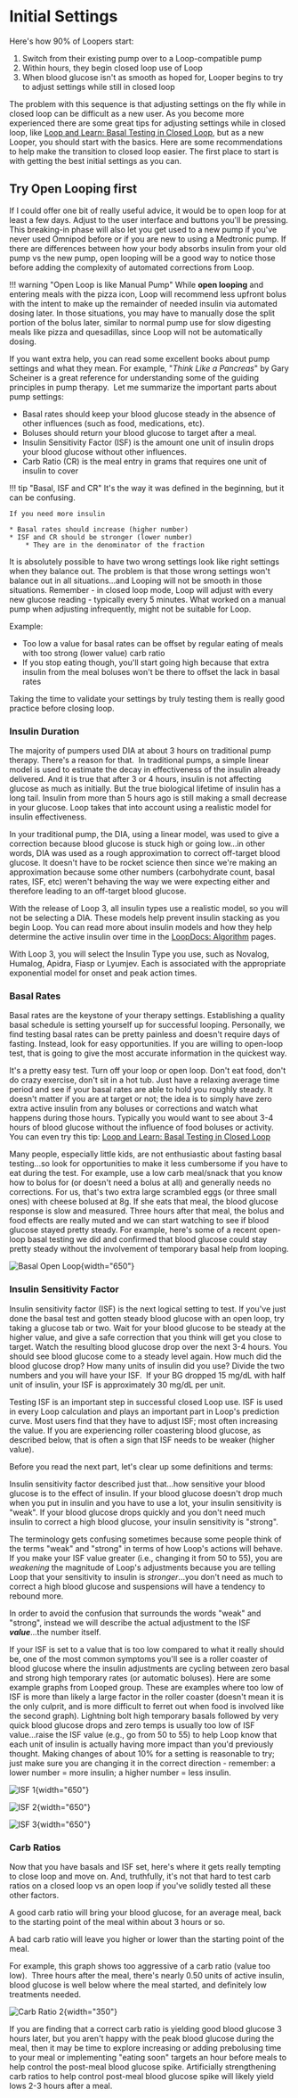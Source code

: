 # Initial Settings

Here's how 90% of Loopers start:

1. Switch from their existing pump over to a Loop-compatible pump
2. Within hours, they begin closed loop use of Loop
3. When blood glucose isn't as smooth as hoped for, Looper begins to try to adjust settings while still in closed loop

The problem with this sequence is that adjusting settings on the fly while in closed loop can be difficult as a new user. As you become more experienced there are some great tips for adjusting settings while in closed loop, like [Loop and Learn: Basal Testing in Closed Loop](https://www.loopandlearn.org/basal-testing-in-closed-loop/), but as a new Looper, you should start with the basics. Here are some recommendations to help make the transition to closed loop easier.  The first place to start is with getting the best initial settings as you can.

## Try Open Looping first

If I could offer one bit of really useful advice, it would be to open loop for at least a few days. Adjust to the user interface and buttons you'll be pressing.  This breaking-in phase will also let you get used to a new pump if you've never used Omnipod before or if you are new to using a Medtronic pump.  If there are differences between how your body absorbs insulin from your old pump vs the new pump, open looping will be a good way to notice those before adding the complexity of automated corrections from Loop.

!!! warning "Open Loop is like Manual Pump"
    While **open looping** and entering meals with the pizza icon, Loop will recommend less upfront bolus with the intent to make up the remainder of needed insulin via automated dosing later. In those situations, you may have to manually dose the split portion of the bolus later, similar to normal pump use for slow digesting meals like pizza and quesadillas, since Loop will not be automatically dosing.

If you want extra help, you can read some excellent books about pump settings and what they mean.  For example, "*Think Like a Pancreas*" by Gary Scheiner is a great reference for understanding some of the guiding principles in pump therapy.  Let me summarize the important parts about pump settings:

* Basal rates should keep your blood glucose steady in the absence of other influences (such as food, medications, etc).
* Boluses should return your blood glucose to target after a meal.
* Insulin Sensitivity Factor (ISF) is the amount one unit of insulin drops your blood glucose without other influences.
* Carb Ratio (CR) is the meal entry in grams that requires one unit of insulin to cover

!!! tip "Basal, ISF and CR"
    It's the way it was defined in the beginning, but it can be confusing.

    If you need more insulin

    * Basal rates should increase (higher number)
    * ISF and CR should be stronger (lower number)
        * They are in the denominator of the fraction

It is absolutely possible to have two wrong settings look like right settings when they balance out. The problem is that those wrong settings won't balance out in all situations...and Looping will not be smooth in those situations. Remember - in closed loop mode, Loop will adjust with every new glucose reading - typically every 5 minutes. What worked on a manual pump when adjusting infrequently, might not be suitable for Loop.

Example:

* Too low a value for basal rates can be offset by regular eating of meals with too strong (lower value) carb ratio
* If you stop eating though, you'll start going high because that extra insulin from the meal boluses won't be there to offset the lack in basal rates

Taking the time to validate your settings by truly testing them is really good practice before closing loop.

### Insulin Duration

The majority of pumpers used DIA at about 3 hours on traditional pump therapy. There's a reason for that.  In traditional pumps, a simple linear model is used to estimate the decay in effectiveness of the insulin already delivered. And it is true that after 3 or 4 hours, insulin is not affecting glucose as much as initially. But the true biological lifetime of insulin has a long tail. Insulin from more than 5 hours ago is still making a small decrease in your glucose. Loop takes that into account using a realistic model for insulin effectiveness.

In your traditional pump, the DIA, using a linear model, was used to give a correction because blood glucose is stuck high or going low...in other words, DIA was used as a rough approximation to correct off-target blood glucose. It doesn't have to be rocket science then since we're making an approximation because some other numbers (carbohydrate count, basal rates, ISF, etc) weren't behaving the way we were expecting either and therefore leading to an off-target blood glucose.

With the release of Loop 3, all insulin types use a realistic model, so you will not be selecting a DIA. These models help prevent insulin stacking as you begin Loop. You can read more about insulin models and how they help determine the active insulin over time in the [LoopDocs: Algorithm](https://loopkit.github.io/loopdocs/operation/algorithm/overview) pages.

With Loop 3, you will select the Insulin Type you use, such as Novalog, Humalog, Apidra, Fiasp or Lyumjev. Each is associated with the appropriate exponential model for onset and peak action times.

### Basal Rates

Basal rates are the keystone of your therapy settings. Establishing a quality basal schedule is setting yourself up for successful looping. Personally, we find testing basal rates can be pretty painless and doesn't require days of fasting. Instead, look for easy opportunities. If you are willing to open-loop test, that is going to give the most accurate information in the quickest way.

It's a pretty easy test. Turn off your loop or open loop. Don't eat food, don't do crazy exercise, don't sit in a hot tub. Just have a relaxing average time period and see if your basal rates are able to hold you roughly steady. It doesn't matter if you are at target or not; the idea is to simply have zero extra active insulin from any boluses or corrections and watch what happens during those hours. Typically you would want to see about 3-4 hours of blood glucose without the influence of food boluses or activity. You can even try this tip: [<span class="notranslate">Loop and Learn</span>: Basal Testing in Closed Loop](https://www.loopandlearn.org/basal-testing-in-closed-loop/)

Many people, especially little kids, are not enthusiastic about fasting basal testing...so look for opportunities to make it less cumbersome if you have to eat during the test. For example, use a low carb meal/snack that you know how to bolus for (or doesn't need a bolus at all) and generally needs no corrections. For us, that's two extra large scrambled eggs (or three small ones) with cheese bolused at 8g. If she eats that meal, the blood glucose response is slow and measured. Three hours after that meal, the bolus and food effects are really muted and we can start watching to see if blood glucose stayed pretty steady.  For example, here's some of a recent open-loop basal testing we did and confirmed that blood glucose could stay pretty steady without the involvement of temporary basal help from looping.

![Basal Open Loop](../img/basal-open-loop.png){width="650"}


### Insulin Sensitivity Factor

Insulin sensitivity factor (ISF) is the next logical setting to test. If you've just done the basal test and gotten steady blood glucose with an open loop, try taking a glucose tab or two. Wait for your blood glucose to be steady at the higher value, and give a safe correction that you think will get you close to target. Watch the resulting blood glucose drop over the next 3-4 hours. You should see blood glucose come to a steady level again. How much did the blood glucose drop? How many units of insulin did you use? Divide the two numbers and you will have your ISF.  If your BG dropped 15 mg/dL with half unit of insulin, your ISF is approximately 30 mg/dL per unit.

Testing ISF is an important step in successful closed Loop use. ISF is used in every Loop calculation and plays an important part in Loop's prediction curve. Most users find that they have to adjust ISF; most often increasing the value. If you are experiencing roller coastering blood glucose, as described below, that is often a sign that ISF needs to be weaker (higher value).

Before you read the next part, let's clear up some definitions and terms:

Insulin sensitivity factor described just that...how sensitive your blood glucose is to the effect of insulin. If your blood glucose doesn't drop much when you put in insulin and you have to use a lot, your insulin sensitivity is "weak". If your blood glucose drops quickly and you don't need much insulin to correct a high blood glucose, your insulin sensitivity is "strong".

The terminology gets confusing sometimes because some people think of the terms "weak" and "strong" in terms of how Loop's actions will behave.  If you make your ISF value greater (i.e., changing it from 50 to 55), you are *weakening* the magnitude of Loop's adjustments because you are telling Loop that your sensitivity to insulin is *stronger*...you don't need as much to correct a high blood glucose and suspensions will have a tendency to rebound more.

In order to avoid the confusion that surrounds the words "weak" and "strong", instead we will describe the actual adjustment to the ISF ***value***...the number itself.

If your ISF is set to a value that is too low compared to what it really should be, one of the most common symptoms you'll see is a roller coaster of blood glucose where the insulin adjustments are cycling between zero basal and strong high temporary rates (or automatic boluses). Here are some example graphs from Looped group. These are examples where too low of ISF is more than likely a large factor in the roller coaster (doesn't mean it is the only culprit, and is more difficult to ferret out when food is involved like the second graph). Lightning bolt high temporary basals followed by very quick blood glucose drops and zero temps is usually too low of ISF value...raise the ISF value (e.g., go from 50 to 55) to help Loop know that each unit of insulin is actually having more impact than you'd previously thought. Making changes of about 10% for a setting is reasonable to try; just make sure you are changing it in the correct direction - remember: a lower number = more insulin; a higher number = less insulin.

![ISF 1](../img/isf1.jpg){width="650"}

![ISF 2](../img/isf2.jpg){width="650"}

![ISF 3](../img/isf3.png){width="650"}

### Carb Ratios

Now that you have basals and ISF set, here's where it gets really tempting to close loop and move on. And, truthfully, it's not that hard to test carb ratios on a closed loop vs an open loop if you've solidly tested all these other factors.

A good carb ratio will bring your blood glucose, for an average meal, back to the starting point of the meal within about 3 hours or so.

A bad carb ratio will leave you higher or lower than the starting point of the meal.

For example, this graph shows too aggressive of a carb ratio (value too low).  Three hours after the meal, there's nearly 0.50 units of active insulin, blood glucose is well below where the meal started, and definitely low treatments needed.

![Carb Ratio 2](../img/carbratio2.png){width="350"}

If you are finding that a correct carb ratio is yielding good blood glucose 3 hours later, but you aren't happy with the peak blood glucose during the meal, then it may be time to explore increasing or adding prebolusing time to your meal or implementing "eating soon" targets an hour before meals to help control the post-meal blood glucose spike. Artificially strengthening carb ratios to help control post-meal blood glucose spike will likely yield lows 2-3 hours after a meal.
